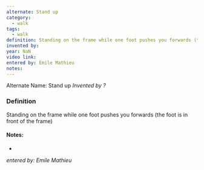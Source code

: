 ```yaml
---
alternate: Stand up
category:
  - walk
tags:
  - walk
definition: Standing on the frame while one foot pushes you forwards (the foot is in front of the frame)
invented by: 
year: NaN
video link: 
entered by: Emile Mathieu
notes: 
---
```

Alternate Name: Stand up
*Invented by ?*

### Definition
Standing on the frame while one foot pushes you forwards (the foot is in front of the frame)


#### Notes:
- 
*entered by: Emile Mathieu*
